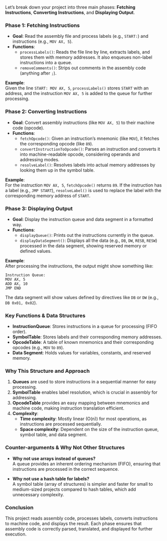 Let’s break down your project into three main phases: **Fetching Instructions**, **Converting Instructions**, and **Displaying Output**.

### Phase 1: Fetching Instructions
- **Goal**: Read the assembly file and process labels (e.g., `START:`) and instructions (e.g., `MOV AX, 5`).
- **Functions**: 
  - `processLabels()`: Reads the file line by line, extracts labels, and stores them with memory addresses. It also enqueues non-label instructions into a queue.
  - `removeComments()`: Strips out comments in the assembly code (anything after `;`).

**Example**:  
Given the line `START: MOV AX, 5`, `processLabels()` stores `START` with an address, and the instruction `MOV AX, 5` is added to the queue for further processing.

### Phase 2: Converting Instructions
- **Goal**: Convert assembly instructions (like `MOV AX, 5`) to their machine code (opcode).
- **Functions**:
  - `fetchOpcode()`: Given an instruction’s mnemonic (like `MOV`), it fetches the corresponding opcode (like `89`).
  - `convertInstructionToOpcode()`: Parses an instruction and converts it into machine-readable opcode, considering operands and addressing modes.
  - `resolveLabel()`: Resolves labels into actual memory addresses by looking them up in the symbol table.

**Example**:  
For the instruction `MOV AX, 5`, `fetchOpcode()` returns `89`. If the instruction has a label (e.g., `JMP START`), `resolveLabel()` is used to replace the label with the corresponding memory address of `START`.

### Phase 3: Displaying Output
- **Goal**: Display the instruction queue and data segment in a formatted way.
- **Functions**:
  - `displayQueue()`: Prints out the instructions currently in the queue.
  - `displayDataSegment()`: Displays all the data (e.g., `DB`, `DW`, `RESB`, `RESW`) processed in the data segment, showing reserved memory or defined values.

**Example**:  
After processing the instructions, the output might show something like:
```
Instruction Queue:
MOV AX, 5
ADD AX, 10
JMP END
```
The data segment will show values defined by directives like `DB` or `DW` (e.g., `DB 0x01, 0x02`).

### Key Functions & Data Structures
- **InstructionQueue**: Stores instructions in a queue for processing (FIFO order).
- **SymbolTable**: Stores labels and their corresponding memory addresses.
- **OpcodeTable**: A table of known mnemonics and their corresponding opcodes (e.g., `MOV` to `89`).
- **Data Segment**: Holds values for variables, constants, and reserved memory.

### Why This Structure and Approach
1. **Queues** are used to store instructions in a sequential manner for easy processing.
2. **SymbolTable** enables label resolution, which is crucial in assembly for addressing.
3. **OpcodeTable** provides an easy mapping between mnemonics and machine code, making instruction translation efficient.
4. **Complexity**:  
   - **Time complexity**: Mostly linear (O(n)) for most operations, as instructions are processed sequentially.
   - **Space complexity**: Dependent on the size of the instruction queue, symbol table, and data segment.

### Counter-arguments & Why Not Other Structures
- **Why not use arrays instead of queues?**  
  A queue provides an inherent ordering mechanism (FIFO), ensuring that instructions are processed in the correct sequence.
  
- **Why not use a hash table for labels?**  
  A symbol table (array of structures) is simpler and faster for small to medium-sized projects compared to hash tables, which add unnecessary complexity.

### Conclusion
This project reads assembly code, processes labels, converts instructions to machine code, and displays the result. Each phase ensures that assembly code is correctly parsed, translated, and displayed for further execution.